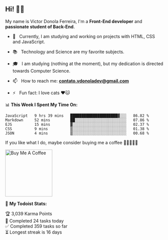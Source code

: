 <h2 align="left">Hi! 👋🏻</h2>  

<p align="left">
	My name is Victor Donola Ferreira, I'm a <strong>Front-End developer</strong> and <strong>passionate student of Back-End</strong>.
</p>

- 🔭 &nbsp; Currently, I am studying and working on projects with HTML, CSS and JavaScript.

- :books: &nbsp; Technology and Science are my favorite subjects.

- 🎓 &nbsp; I am studying (nothing at the moment), but my dedication is directed towards Computer Science.

- 📫 &nbsp; How to reach me: **contato.vdonoladev@gmail.com**

- ⚡️ &nbsp; Fun fact: I love cats ❤️🐱

📊 **This Week I Spent My Time On:**
<!--START_SECTION:waka-->
```text
JavaScript   9 hrs 39 mins   █████████████████████▓░░░   86.82 % 
Markdown     52 mins         ██░░░░░░░░░░░░░░░░░░░░░░░   07.86 % 
EJS          15 mins         ▓░░░░░░░░░░░░░░░░░░░░░░░░   02.37 % 
CSS          9 mins          ▒░░░░░░░░░░░░░░░░░░░░░░░░   01.38 % 
JSON         4 mins          ▒░░░░░░░░░░░░░░░░░░░░░░░░   00.68 % 
```
<!--END_SECTION:waka-->

If you like what I do, maybe consider buying me a coffee 🥺👉🏻👈🏻

<a href="https://www.buymeacoffee.com/xuxuti" target="_blank"><img src="https://cdn.buymeacoffee.com/buttons/v2/default-red.png" alt="Buy Me A Coffee" width="150" ></a>

🚧 **My Todoist Stats:**
<!-- TODO-IST:START -->
🏆  3,039 Karma Points           
🌸  Completed 24 tasks today           
✅  Completed 359 tasks so far           
⏳  Longest streak is 16 days
<!-- TODO-IST:END -->

